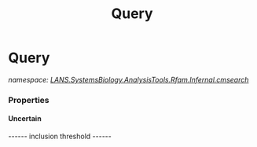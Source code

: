 ﻿---
title: Query
---

# Query
_namespace: [LANS.SystemsBiology.AnalysisTools.Rfam.Infernal.cmsearch](N-LANS.SystemsBiology.AnalysisTools.Rfam.Infernal.cmsearch.html)_





### Properties

#### Uncertain
------ inclusion threshold ------

